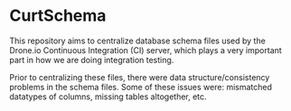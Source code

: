 CurtSchema
==========

This repository aims to centralize database schema files used by the Drone.io Continuous Integration (CI) server, which plays a very important part in how we are doing integration testing.

Prior to centralizing these files, there were data structure/consistency problems in the schema files. Some of these issues were: mismatched datatypes of columns, missing tables altogether, etc.
